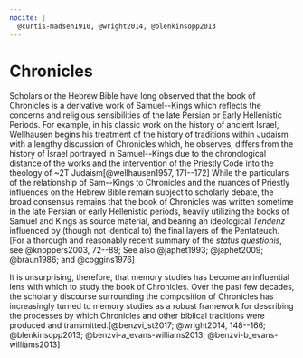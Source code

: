 ```yaml
---
nocite: |
  @curtis-madsen1910, @wright2014, @blenkinsopp2013
---
```




# Chronicles

Scholars or the Hebrew Bible have long observed that the book of Chronicles  is a derivative work of Samuel--Kings which reflects the concerns and religious sensibilities of the late Persian or Early Hellenistic Periods. For example, in his classic work on the history of ancient Israel, Wellhausen begins his treatment of the history of traditions within Judaism with a lengthy discussion of Chronicles which, he observes,  differs from the history of Israel portrayed in Samuel--Kings due to the chronological distance of the works and the intervention of the Priestly Code into the theology of  ~2T Judaism[@wellhausen1957, 171--172] While the particulars of the relationship of Sam--Kings to Chronicles and the nuances of Priestly influences on the Hebrew Bible remain subject to scholarly debate, the broad consensus remains that the book of Chronicles was written sometime in the late Persian or early Hellenistic periods, heavily utilizing the books of Samuel and Kings as source material, and bearing an ideological *Tendenz* influenced by (though not identical to) the final layers of the Pentateuch.[For a thorough and reasonably recent summary of the *status questionis*, see @knoppers2003, 72--89; See also @japhet1993; @japhet2009; @braun1986; and @coggins1976] 

It is unsurprising, therefore, that memory studies has become an influential lens with which to study the book of Chronicles. Over the past few decades, the scholarly discourse surrounding the composition of Chronicles has increasingly turned to memory studies as a robust framework for describing the processes by which Chronicles and other biblical traditions were produced and transmitted.[@benzvi_st2017;  @wright2014, 148--166; @blenkinsopp2013; @benzvi-a_evans-williams2013; @benzvi-b_evans-williams2013] 

[^chronicler]: Throughout this chapter I will refer to "the Chronicler" to refer simply to the the author or authors who are responsible for the book of Chronicles and not, as others have used the term, to refer to the common author of Chronicles, Ezra and Nehemiah. 